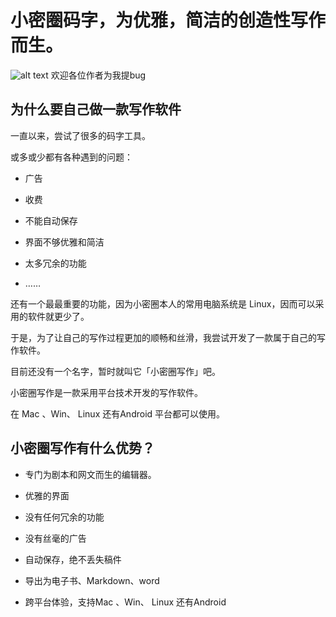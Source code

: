 # 小密圈码字，为优雅，简洁的创造性写作而生。

![alt text](https://s3.bmp.ovh/imgs/2021/11/0ac68db29370b739.jpg)
 欢迎各位作者为我提bug

## 为什么要自己做一款写作软件

一直以来，尝试了很多的码字工具。

或多或少都有各种遇到的问题：

- 广告

- 收费

- 不能自动保存

- 界面不够优雅和简洁

- 太多冗余的功能

- ……

还有一个最最重要的功能，因为小密圈本人的常用电脑系统是 Linux，因而可以采用的软件就更少了。

于是，为了让自己的写作过程更加的顺畅和丝滑，我尝试开发了一款属于自己的写作软件。

目前还没有一个名字，暂时就叫它「小密圈写作」吧。

小密圈写作是一款采用平台技术开发的写作软件。

在 Mac 、Win、 Linux 还有Android 平台都可以使用。

## 小密圈写作有什么优势？

- 专门为剧本和网文而生的编辑器。

- 优雅的界面

- 没有任何冗余的功能

- 没有丝毫的广告

- 自动保存，绝不丢失稿件

- 导出为电子书、Markdown、word

- 跨平台体验，支持Mac 、Win、 Linux 还有Android


    